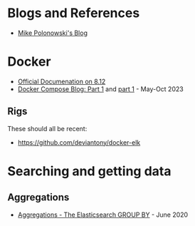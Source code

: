 # Blogs and References
- [Mike Polonowski's Blog](https://mpolinowski.github.io/docs/category/elasticsearch)

# Docker  
- [Official Documenation on 8.12](https://www.elastic.co/guide/en/elasticsearch/reference/8.12/docker.html)
- [Docker Compose Blog: Part 1](https://www.elastic.co/blog/getting-started-with-the-elastic-stack-and-docker-compose) and [part 1](https://www.elastic.co/blog/getting-started-with-the-elastic-stack-and-docker-compose-part-2) - May-Oct 2023

## Rigs
These should all be recent:
- https://github.com/deviantony/docker-elk

# Searching and getting data
## Aggregations
- [Aggregations - The Elasticsearch GROUP BY](https//john.soban.ski/aggregations-the-elasticsearch-group-by.html) - June 2020

